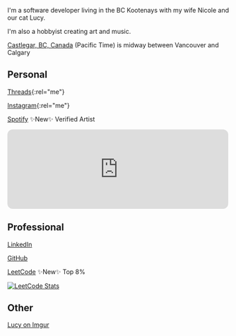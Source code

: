 <i class="fa-solid fa-user"></i> I'm a software developer living in the BC Kootenays with my wife Nicole and our cat Lucy.

<i class="fa-solid fa-plus"></i> I'm also a hobbyist creating art and music.

<i class="fa-solid fa-location-dot"></i> [Castlegar, BC, Canada](https://www.bing.com/maps?osid=053c1577-c000-49e1-a8eb-703fdfa0b5e6) (Pacific Time) is midway between Vancouver and Calgary

## Personal
<i class="fa-brands fa-threads"></i> [Threads](https://www.threads.net/@kootenay_eric){:rel="me"}

<i class="fa-brands fa-instagram"></i> [Instagram](https://instagram.com/kootenay_eric){:rel="me"}

<i class="fa-brands fa-spotify"></i> [Spotify](https://open.spotify.com/artist/0j1XlBsuJAWVkLvYdps4lX?si=17amKqiST96BA4Y8VxOMTA) ✨New✨ Verified Artist

<iframe style="border-radius:12px" src="https://open.spotify.com/embed/artist/0j1XlBsuJAWVkLvYdps4lX?utm_source=generator&theme=0" width="500" height="180" frameBorder="0" allowfullscreen="" allow="autoplay; clipboard-write; encrypted-media; fullscreen; picture-in-picture" loading="lazy"></iframe>

## Professional

<i class="fa-brands fa-linkedin"></i> [LinkedIn](https://www.linkedin.com/in/ericjamessoltys/)

<i class="fa-brands fa-github"></i> [GitHub](https://github.com/esoltys)

<i class="fa-solid fa-trophy"></i> [LeetCode](https://leetcode.com/u/esoltys/) ✨New✨ Top 8%

[![LeetCode Stats](https://leetcard.jacoblin.cool/esoltys?theme=light&font=Noto%20Sans&ext=heatmap)](https://leetcode.com/u/esoltys/)

## Other
<i class="fa-solid fa-cat"></i> [Lucy on Imgur](https://imgur.com/user/tuxedolucy)